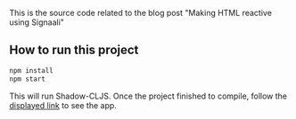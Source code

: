 This is the source code related to the blog post "Making HTML reactive using Signaali"

## How to run this project

```bash
npm install
npm start
```

This will run Shadow-CLJS. Once the project finished to compile,
follow the [displayed link](http://localhost:3000) to see the app.
